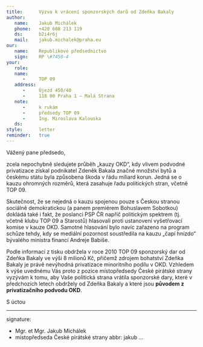 ```yaml
---
title:      Výzva k vrácení sponzorských darů od Zdeňka Bakaly
author:
   name:    Jakub Michálek
   phone:   +420 608 213 119
   ds:      b2i4r6j
   mail:    jakub.michalek@praha.eu
our:
   name:    Republikové předsednictvo
   sign:    RP \#7450-4
your:
   role:    
   name:    
      -     TOP 09
   address:
      -     Újezd 450/40
      -     118 00 Praha 1 – Malá Strana
   note:
      -     k rukám
      -     předsedy TOP 09
      -     Ing. Miroslava Kalouska
   ds:      
style:      letter
reminder:   true
---
```


Vážený pane předsedo,

zcela nepochybně sledujete průběh „kauzy OKD“, kdy vlivem podvodné privatizace získal podnikatel Zdeněk Bakala značné množství bytů a českému státu byla způsobena škoda v řádu miliard korun. Jedná se o kauzu ohromných rozměrů, která zasahuje řadu politických stran, včetně TOP 09. 

Skutečnost, že se nejedná o kauzu spojenou pouze s Českou stranou sociálně demokratickou (a panem premiérem Bohuslavem Sobotkou) dokládá také i fakt, že poslanci PSP ČR napříč politickým spektrem (tj. včetně klubu TOP 09 a Starostů) hlasovali proti ustanovení vyšetřovací komise v kauze OKD. Samotné hlasování bylo navíc zařazeno na program schůze tehdy, kdy se mediální pozornost soustředila na kauzu „čapí hnízdo“ bývalého ministra financí Andreje Babiše.

Podle informací z tisku obdržela v roce 2010 TOP 09 sponzorský dar od Zdeňka Bakaly ve výši 8 milionů Kč, přičemž zdrojem bohatství Zdeňka Bakaly je právě nevýhodná privatizace minoritního podílu v OKD. Vzhledem k výše uvednému Vás proto z pozice místopředsedy České pirátské strany vyzývám k tomu, aby Vaše politická strana vrátila sponzorské dary, které v předchozích letech obdržely od Zdeňka Bakaly a které jsou **původem z privatizačního podvodu OKD**.

S úctou

---
signature: 
  - Mgr. et Mgr. Jakub Michálek
  - místopředseda České pirátské strany
abbr:       jakub
...
